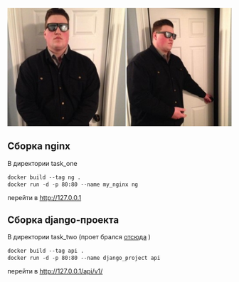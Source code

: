 
![картинка](./readme_images/image.jpg)

## Сборка nginx
В директории task_one
```
docker build --tag ng .
docker run -d -p 80:80 --name my_nginx ng
```
перейти в http://127.0.0.1

## Сборка django-проекта
В директории task_two (проет брался [отсюда](https://github.com/RussianStupidCode/dj-hw-6) )
```
docker build --tag api .
docker run -d -p 80:80 --name django_project api
```
перейти в http://127.0.0.1/api/v1/
